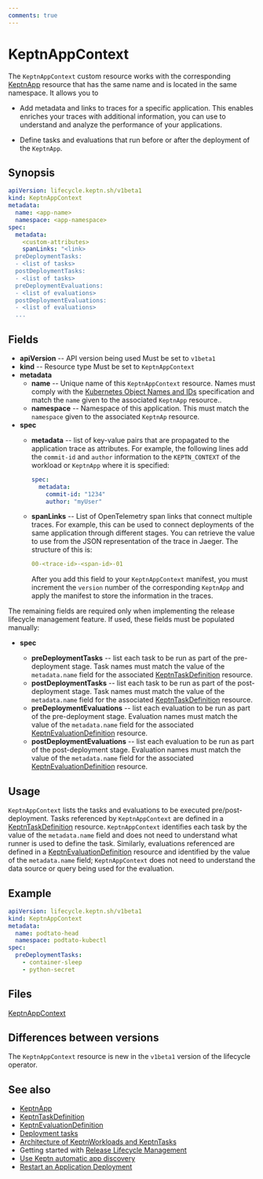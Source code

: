 ```yaml
---
comments: true
---
```


# KeptnAppContext

The `KeptnAppContext` custom resource works with the corresponding
[KeptnApp](app.md) resource
that has the same name and is located in the same namespace.
It allows you to

- Add metadata and links to traces for a specific application.
  This enables enriches your traces with additional information,
  you can use to understand and analyze
  the performance of your applications.

- Define tasks and evaluations that run
  before or after the deployment of the `KeptnApp`.

## Synopsis

```yaml
apiVersion: lifecycle.keptn.sh/v1beta1
kind: KeptnAppContext
metadata:
  name: <app-name>
  namespace: <app-namespace>
spec:
  metadata:
    <custom-attributes>
    spanLinks: "<link>
  preDeploymentTasks:
  - <list of tasks>
  postDeploymentTasks:
  - <list of tasks>
  preDeploymentEvaluations:
  - <list of evaluations>
  postDeploymentEvaluations:
  - <list of evaluations>
  ...
```

## Fields

* **apiVersion** -- API version being used
   Must be set to `v1beta1`
* **kind** -- Resource type
   Must be set to `KeptnAppContext`
* **metadata**
  * **name** -- Unique name of this `KeptnAppContext` resource.
       Names must comply with the
       [Kubernetes Object Names and IDs](https://kubernetes.io/docs/concepts/overview/working-with-objects/names/#dns-subdomain-names)
       specification
       and match the `name` given to the associated `KeptnApp` resource..
  * **namespace** -- Namespace of this application.
       This must match the `namespace` given to
       the associated `KeptnAp` resource.
* **spec**
  * **metadata** -- list of key-value pairs
       that are propagated to the application trace as attributes.
       For example, the following lines add the `commit-id`
       and `author` information to the `KEPTN_CONTEXT`
       of the workload or `KeptnApp` where it is specified:

       ```yaml
       spec:
         metadata:
           commit-id: "1234"
           author: "myUser"
       ```

  * **spanLinks** -- List of OpenTelemetry span links
    that connect multiple traces.
    For example, this can be used to connect
    deployments of the same application
    through different stages.
    You can retrieve the value to use
    from the JSON representation of the trace in Jaeger.
    The structure of this is:

    ```yaml
    00-<trace-id>-<span-id>-01
    ```

    After you add this field to your `KeptnAppContext` manifest,
    you must increment the `version` number of the corresponding `KeptnApp`
    and apply the manifest to store the information in the traces.

The remaining fields are required only when implementing
the release lifecycle management feature.
If used, these fields must be populated manually:

* **spec**

  * **preDeploymentTasks** -- list each task
       to be run as part of the pre-deployment stage.
       Task names must match the value of the `metadata.name` field
       for the associated [KeptnTaskDefinition](taskdefinition.md) resource.
  * **postDeploymentTasks** -- list each task
       to be run as part of the post-deployment stage.
       Task names must match the value of the `metadata.name` field
       for the associated
       [KeptnTaskDefinition](taskdefinition.md)
       resource.
  * **preDeploymentEvaluations** -- list each evaluation to be run
       as part of the pre-deployment stage.
       Evaluation names must match the value of the `metadata.name` field
       for the associated
       [KeptnEvaluationDefinition](evaluationdefinition.md)
       resource.
  * **postDeploymentEvaluations** -- list each evaluation to be run
       as part of the post-deployment stage.
       Evaluation names must match the value of the `metadata.name` field
       for the associated [KeptnEvaluationDefinition](evaluationdefinition.md)
       resource.

## Usage

`KeptnAppContext` lists the tasks and evaluations
to be executed pre/post-deployment.
Tasks referenced by `KeptnAppContext` are defined in a
[KeptnTaskDefinition](taskdefinition.md)
resource.
`KeptnAppContext` identifies each task
by the value of the `metadata.name` field
and does not need to understand what runner is used to define the task.
Similarly, evaluations referenced are defined in a
[KeptnEvaluationDefinition](evaluationdefinition.md)
resource and identified by the value of the `metadata.name` field;
`KeptnAppContext` does not need to understand
the data source or query being used for the evaluation.

## Example

```yaml
apiVersion: lifecycle.keptn.sh/v1beta1
kind: KeptnAppContext
metadata:
  name: podtato-head
  namespace: podtato-kubectl
spec:
  preDeploymentTasks:
    - container-sleep
    - python-secret
```

## Files

[KeptnAppContext](../api-reference/lifecycle/v1beta1/index.md#keptnappcontext)

## Differences between versions

The `KeptnAppContext` resource is new in the `v1beta1` version
of the lifecycle operator.

## See also

* [KeptnApp](app.md)
* [KeptnTaskDefinition](taskdefinition.md)
* [KeptnEvaluationDefinition](evaluationdefinition.md)
* [Deployment tasks](../../guides/tasks.md)
* [Architecture of KeptnWorkloads and KeptnTasks](../../components/lifecycle-operator/keptn-apps.md)
* Getting started with
  [Release Lifecycle Management](../../getting-started/lifecycle-management.md)
* [Use Keptn automatic app discovery](../../guides/auto-app-discovery.md)
* [Restart an Application Deployment](../../guides/restart-application-deployment.md)
